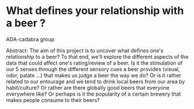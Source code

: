 # What defines your relationship with a beer ?
ADA-cadabra group

Abstract:
The aim of this project is to uncover what defines one's relationship to a beer? To that end, we'll explore the different aspects of the data that could affect one's rating/review of a beer. Is it the stimulation of our 5 senses through the different sensory cues a beer provides (visual, odor, palate ...) that makes us judge a beer the way we do? Or is it rather related to our entourage and we tend to drink local beers from our area by habit/culture? Or rather are there globally good beers that everyone everywhere like? Or perhaps is it the popularity of a certain brewery that makes people consume to their beers?
